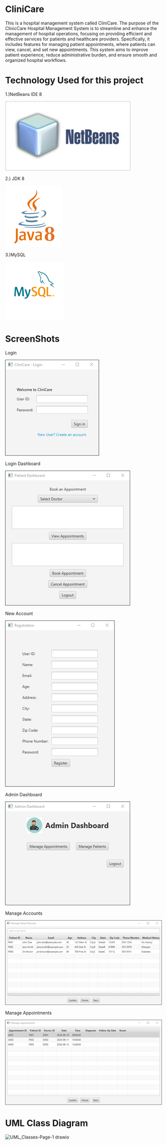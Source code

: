 # CliniCare
This is a hospital management system called CliniCare. The purpose of the ClinicCare Hospital Management System is to streamline and enhance the management of hospital operations, focusing on providing efficient and effective services for patients and healthcare providers. Specifically, it includes features for managing patient appointments, where patients can view, cancel, and set new appointments. This system aims to improve patient experience, reduce administrative burden, and ensure smooth and organized hospital workflows.

# Technology Used for this project

1.)NetBeans IDE 8

![](images/Netbeans.png)

2.) JDK 8

![](images/Java8.png)

3.)MySQL

![](images/MySQL.png)

# ScreenShots

Login

![](images/login.png)

Login Dashboard

![](images/patientDashboard.png)

New Account

![](images/Registration.png)

Admin Dashboard

![](images/AdminDashboard.png)

Manage Accounts

![](images/patientrecord.png)

Manage Appointments

![](images/manageappointments.png)


# UML Class Diagram

![UML_Classes-Page-1 drawio](https://github.com/jrendon02/CliniCare/assets/161375283/860ffe47-2892-4ece-86f0-35f1b23ef8ed)
